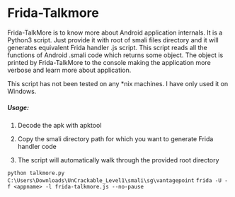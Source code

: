 # Frida-Talkmore

Frida-TalkMore is to know more about Android application internals. It is a Python3 script. Just provide it with root of smali files directory and it will generates equivalent Frida handler .js script. This script reads all the functions of Android .smali code which returns some object. The object is printed by Frida-TalkMore to the console making the application more verbose and learn more about application.

This script has not been tested on any *nix machines. I have only used it on Windows.
<h5>Usage:</h5>

1. Decode the apk with apktool

2. Copy the smali directory path for which you want to generate Frida handler code

3. The script will automatically walk through the provided root directory

```python talkmore.py C:\Users\Downloads\UnCrackable_Level1\smali\sg\vantagepoint```
```frida -U -f <appname> -l frida-talkmore.js --no-pause```
